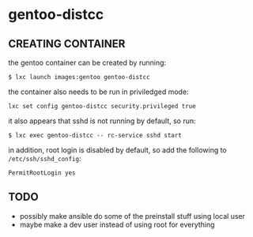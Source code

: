 # gentoo-distcc

## CREATING CONTAINER

the gentoo container can be created by running:
```
$ lxc launch images:gentoo gentoo-distcc
```
the container also needs to be run in priviledged mode:
```
lxc set config gentoo-distcc security.privileged true
```

it also appears that sshd is not running by default, so run:
```
$ lxc exec gentoo-distcc -- rc-service sshd start
```

in addition, root login is disabled by default, so add the following to
`/etc/ssh/sshd_config`:
```
PermitRootLogin yes
```

## TODO

- possibly make ansible do some of the preinstall stuff using local user
- maybe make a dev user instead of using root for everything
